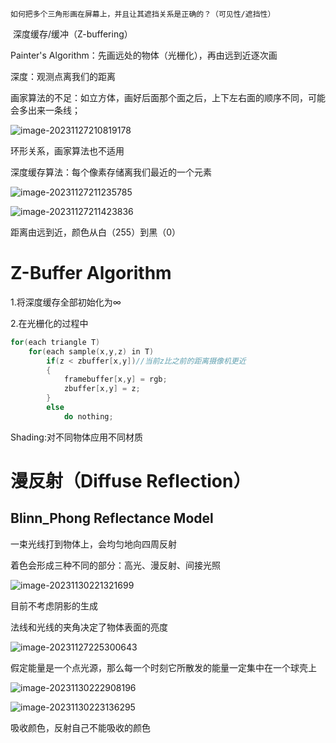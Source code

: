 	如何把多个三角形画在屏幕上，并且让其遮挡关系是正确的？（可见性/遮挡性）

​		深度缓存/缓冲（Z-buffering）

Painter's Algorithm：先画远处的物体（光栅化），再由远到近逐次画

深度：观测点离我们的距离

画家算法的不足：如立方体，画好后面那个面之后，上下左右面的顺序不同，可能会多出来一条线；

![image-20231127210819178](C:\Users\sunha\Desktop\book\ReadingNotes\games101\Ch3-Shading.assets\image-20231127210819178.png)

环形关系，画家算法也不适用



深度缓存算法：每个像素存储离我们最近的一个元素

![image-20231127211235785](C:\Users\sunha\Desktop\book\ReadingNotes\games101\Ch3-Shading.assets\image-20231127211235785.png)

![image-20231127211423836](C:\Users\sunha\Desktop\book\ReadingNotes\games101\Ch3-Shading.assets\image-20231127211423836.png)

距离由远到近，颜色从白（255）到黑（0）

# Z-Buffer Algorithm

1.将深度缓存全部初始化为∞

2.在光栅化的过程中

```C++
for(each triangle T)
    for(each sample(x,y,z) in T)
        if(z < zbuffer[x,y])//当前z比之前的距离摄像机更近
        {
            framebuffer[x,y] = rgb;
            zbuffer[x,y] = z;
        }
		else
            do nothing;
```



Shading:对不同物体应用不同材质

# 漫反射（Diffuse Reflection）

## Blinn_Phong Reflectance Model	

一束光线打到物体上，会均匀地向四周反射



着色会形成三种不同的部分：高光、漫反射、间接光照

![image-20231130221321699](C:\Users\sunha\Desktop\book\ReadingNotes\games101\Ch3-Shading.assets\image-20231130221321699.png)





目前不考虑阴影的生成





法线和光线的夹角决定了物体表面的亮度

![image-20231127225300643](C:\Users\sunha\Desktop\book\ReadingNotes\games101\Ch3-Shading.assets\image-20231127225300643.png)



假定能量是一个点光源，那么每一个时刻它所散发的能量一定集中在一个球壳上



![image-20231130222908196](C:\Users\sunha\Desktop\book\ReadingNotes\games101\Ch3-Shading.assets\image-20231130222908196.png)





![image-20231130223136295](C:\Users\sunha\Desktop\book\ReadingNotes\games101\Ch3-Shading.assets\image-20231130223136295.png)

吸收颜色，反射自己不能吸收的颜色